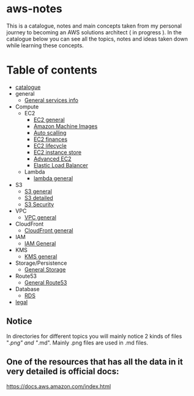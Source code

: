 # aws-notes
This is a catalogue, notes and main concepts taken from my personal journey to becoming an AWS solutions architect ( in progress ).
In the catalogue below you can see all the topics, notes and ideas taken down while learning these concepts.

# Table of contents
- [catalogue](https://github.com/nikasakandelidze/aws-notes/blob/main/catalogue.md)
- general
	- [General services info](https://github.com/nikasakandelidze/aws-notes/blob/main/general/generalServices.md)
- Compute
	- EC2
		- [EC2 general](https://github.com/nikasakandelidze/aws-notes/tree/main/ec2/ec2.md)
		- [Amazon Machine Images](https://github.com/nikasakandelidze/aws-journey/blob/main/ec2/ami.md)
		- [Auto scalling](https://github.com/nikasakandelidze/aws-journey/blob/main/ec2/auto-scaling.md)
		- [EC2 finances](https://github.com/nikasakandelidze/aws-journey/blob/main/ec2/ec2-finanfce.md)
		- [EC2 lifecycle](https://github.com/nikasakandelidze/aws-journey/blob/main/ec2/ec2-lifecycle.md)
		- [EC2 instance store](https://github.com/nikasakandelidze/aws-journey/blob/main/ec2/ec2-instance-store.md)
		- [Advanced EC2](https://github.com/nikasakandelidze/aws-notes/blob/main/ec2/advanced-ec2.md)
		- [Elastic Load Balancer](https://github.com/nikasakandelidze/aws-journey/blob/main/ec2/elastic-load-balancer.md)
	- Lambda
		- [lambda general](https://github.com/nikasakandelidze/aws-journey/blob/main/lambda/aws-lambda.md)	
- S3
	- [S3 general](https://github.com/nikasakandelidze/aws-notes/blob/main/storage/aws-storage.md)
	- [S3 detailed](https://github.com/nikasakandelidze/aws-journey/blob/main/s3/s3-docs.md)
	- [S3 Security](https://github.com/nikasakandelidze/aws-journey/blob/main/s3/s3-security.md)
- VPC
	- [VPC general](https://github.com/nikasakandelidze/aws-notes/blob/main/vpc/vpc.md)
- CloudFront
	- [CloudFront general](https://github.com/nikasakandelidze/aws-notes/blob/main/cloudFront/cloudfront.md)
- IAM
	- [IAM General](https://github.com/nikasakandelidze/aws-notes/blob/main/IAM/iam.md)
- KMS
	- [KMS general](https://github.com/nikasakandelidze/aws-journey/blob/main/kms/KMS.md)
- Storage/Persistence
	- [General Storage](https://github.com/nikasakandelidze/aws-notes/blob/main/storage/storage.md)
- Route53
	- [General Route53](https://github.com/nikasakandelidze/aws-journey/blob/main/route53/route53.md)
- Database
	- [RDS](https://github.com/nikasakandelidze/aws-journey/blob/main/database/RDS.md)
- [legal](https://github.com/nikasakandelidze/aws-notes/blob/main/legal/legal.md)

## Notice
In directories for different topics you will mainly notice 2 kinds of files "*.png" and "*.md". Mainly .png files are used in .md files.

## One of the resources that has all the data in it very detailed is official docs:
https://docs.aws.amazon.com/index.html
